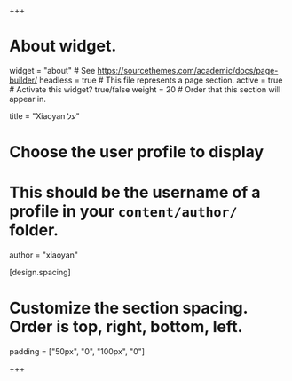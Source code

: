 +++
# About widget.
widget = "about"  # See https://sourcethemes.com/academic/docs/page-builder/
headless = true  # This file represents a page section.
active = true  # Activate this widget? true/false
weight = 20  # Order that this section will appear in.

title = "Xiaoyan על"

# Choose the user profile to display
# This should be the username of a profile in your `content/author/` folder.
author = "xiaoyan"

[design.spacing]
  # Customize the section spacing. Order is top, right, bottom, left.
  padding = ["50px", "0", "100px", "0"]

+++

